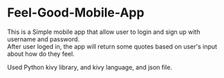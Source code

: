 # Feel-Good-Mobile-App

This is a Simple mobile app that allow user to login and sign up with username and password.  
After user loged in, the app will return some quotes based on user's input about how do they feel. 

Used Python kivy library, and kivy language, and json file. 
